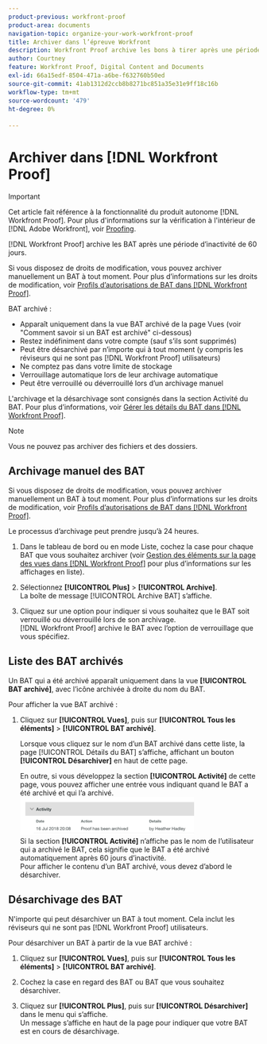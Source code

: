 ```yaml
---
product-previous: workfront-proof
product-area: documents
navigation-topic: organize-your-work-workfront-proof
title: Archiver dans l’épreuve Workfront
description: Workfront Proof archive les bons à tirer après une période d’inactivité de 60 jours.
author: Courtney
feature: Workfront Proof, Digital Content and Documents
exl-id: 66a15edf-8504-471a-a6be-f632760b50ed
source-git-commit: 41ab1312d2ccb8b8271bc851a35e31e9ff18c16b
workflow-type: tm+mt
source-wordcount: '479'
ht-degree: 0%

---
```


# Archiver dans [!DNL Workfront Proof]

>[!IMPORTANT]
>
>Cet article fait référence à la fonctionnalité du produit autonome [!DNL Workfront Proof]. Pour plus d&#39;informations sur la vérification à l&#39;intérieur de [!DNL Adobe Workfront], voir [Proofing](../../../review-and-approve-work/proofing/proofing.md).

[!DNL Workfront Proof] archive les BAT après une période d’inactivité de 60 jours.

Si vous disposez de droits de modification, vous pouvez archiver manuellement un BAT à tout moment. Pour plus d’informations sur les droits de modification, voir [Profils d’autorisations de BAT dans [!DNL Workfront Proof]](../../../workfront-proof/wp-acct-admin/account-settings/proof-perm-profiles-in-wp.md).

BAT archivé :

* Apparaît uniquement dans la vue BAT archivé de la page Vues (voir &quot;Comment savoir si un BAT est archivé&quot; ci-dessous)
* Restez indéfiniment dans votre compte (sauf s’ils sont supprimés)
* Peut être désarchivé par n’importe qui à tout moment (y compris les réviseurs qui ne sont pas [!DNL Workfront Proof] utilisateurs)
* Ne comptez pas dans votre limite de stockage
* Verrouillage automatique lors de leur archivage automatique
* Peut être verrouillé ou déverrouillé lors d’un archivage manuel

L&#39;archivage et la désarchivage sont consignés dans la section Activité du BAT. Pour plus d’informations, voir [Gérer les détails du BAT dans [!DNL Workfront Proof]](../../../workfront-proof/wp-work-proofsfiles/manage-your-work/manage-proof-details.md).

>[!NOTE]
>
>Vous ne pouvez pas archiver des fichiers et des dossiers.

## Archivage manuel des BAT

Si vous disposez de droits de modification, vous pouvez archiver manuellement un BAT à tout moment. Pour plus d’informations sur les droits de modification, voir [Profils d’autorisations de BAT dans [!DNL Workfront Proof]](../../../workfront-proof/wp-acct-admin/account-settings/proof-perm-profiles-in-wp.md).

Le processus d’archivage peut prendre jusqu’à 24 heures.

1. Dans le tableau de bord ou en mode Liste, cochez la case pour chaque BAT que vous souhaitez archiver (voir [Gestion des éléments sur la page des vues dans [!DNL Workfront Proof]](../../../workfront-proof/wp-work-proofsfiles/manage-your-work/manage-items-on-views-page.md) pour plus d’informations sur les affichages en liste).

1. Sélectionnez **[!UICONTROL Plus]** > **[!UICONTROL Archive]**.\
   La boîte de message [!UICONTROL Archive BAT] s’affiche.

1. Cliquez sur une option pour indiquer si vous souhaitez que le BAT soit verrouillé ou déverrouillé lors de son archivage.\
   [!DNL Workfront Proof] archive le BAT avec l’option de verrouillage que vous spécifiez.

## Liste des BAT archivés

Un BAT qui a été archivé apparaît uniquement dans la vue **[!UICONTROL BAT archivé]**, avec l’icône archivée à droite du nom du BAT.

Pour afficher la vue BAT archivé :

1. Cliquez sur **[!UICONTROL Vues]**, puis sur **[!UICONTROL Tous les éléments]** > **[!UICONTROL BAT archivé]**.

   Lorsque vous cliquez sur le nom d’un BAT archivé dans cette liste, la page [!UICONTROL Détails du BAT] s’affiche, affichant un bouton **[!UICONTROL Désarchiver]** en haut de cette page.

   En outre, si vous développez la section **[!UICONTROL Activité]** de cette page, vous pouvez afficher une entrée vous indiquant quand le BAT a été archivé et qui l’a archivé.\
   ![}Archived_proof_Activity_expand.png](assets/archived-proof-activity-expanded-350x77.png)\
   Si la section **[!UICONTROL Activité]** n’affiche pas le nom de l’utilisateur qui a archivé le BAT, cela signifie que le BAT a été archivé automatiquement après 60 jours d’inactivité.\
   Pour afficher le contenu d’un BAT archivé, vous devez d’abord le désarchiver.

## Désarchivage des BAT

N&#39;importe qui peut désarchiver un BAT à tout moment. Cela inclut les réviseurs qui ne sont pas [!DNL Workfront Proof] utilisateurs.

Pour désarchiver un BAT à partir de la vue BAT archivé :

1. Cliquez sur **[!UICONTROL Vues]**, puis sur **[!UICONTROL Tous les éléments]** > **[!UICONTROL BAT archivé]**.

1. Cochez la case en regard des BAT ou BAT que vous souhaitez désarchiver.
1. Cliquez sur **[!UICONTROL Plus]**, puis sur **[!UICONTROL Désarchiver]** dans le menu qui s’affiche.\
   Un message s’affiche en haut de la page pour indiquer que votre BAT est en cours de désarchivage.
